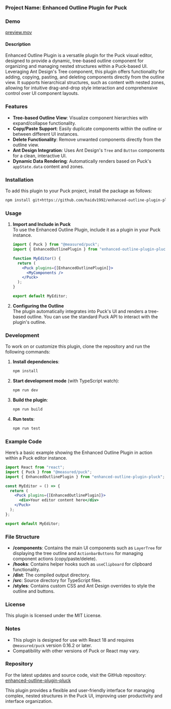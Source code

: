 ### Project Name: Enhanced Outline Plugin for Puck

### Demo
[preview.mov](preview.mov)

#### Description
Enhanced Outline Plugin is a versatile plugin for the Puck visual editor, designed to provide a dynamic, tree-based outline component for organizing and managing nested structures within a Puck-based UI. Leveraging Ant Design's Tree component, this plugin offers functionality for adding, copying, pasting, and deleting components directly from the outline view. It supports hierarchical structures, such as content with nested zones, allowing for intuitive drag-and-drop style interaction and comprehensive control over UI component layouts.

### Features
- **Tree-based Outline View**: Visualize component hierarchies with expand/collapse functionality.
- **Copy/Paste Support**: Easily duplicate components within the outline or between different UI instances.
- **Delete Functionality**: Remove unwanted components directly from the outline view.
- **Ant Design Integration**: Uses Ant Design's `Tree` and `Button` components for a clean, interactive UI.
- **Dynamic Data Rendering**: Automatically renders based on Puck's `appState.data` content and zones.

### Installation
To add this plugin to your Puck project, install the package as follows:
```bash
npm install git+https://github.com/haidv1992/enhanced-outline-plugin-pluck.git
```

### Usage
1. **Import and Include in Puck**  
   To use the Enhanced Outline Plugin, include it as a plugin in your Puck instance.

   ```jsx
   import { Puck } from "@measured/puck";
   import { EnhancedOutlinePlugin } from "enhanced-outline-plugin-pluck";

   function MyEditor() {
     return (
       <Puck plugins={[EnhancedOutlinePlugin]}>
         <MyComponents />
       </Puck>
     );
   }

   export default MyEditor;
   ```

2. **Configuring the Outline**  
   The plugin automatically integrates into Puck's UI and renders a tree-based outline. You can use the standard Puck API to interact with the plugin's outline.

### Development
To work on or customize this plugin, clone the repository and run the following commands:

1. **Install dependencies**:
   ```bash
   npm install
   ```

2. **Start development mode** (with TypeScript watch):
   ```bash
   npm run dev
   ```

3. **Build the plugin**:
   ```bash
   npm run build
   ```

4. **Run tests**:
   ```bash
   npm run test
   ```

### Example Code
Here’s a basic example showing the Enhanced Outline Plugin in action within a Puck editor instance.

```jsx
import React from "react";
import { Puck } from "@measured/puck";
import { EnhancedOutlinePlugin } from "enhanced-outline-plugin-pluck";

const MyEditor = () => {
  return (
    <Puck plugins={[EnhancedOutlinePlugin]}>
      <div>Your editor content here</div>
    </Puck>
  );
};

export default MyEditor;
```

### File Structure
- **/components**: Contains the main UI components such as `LayerTree` for displaying the tree outline and `ActionbarButtons` for managing component actions (copy/paste/delete).
- **/hooks**: Contains helper hooks such as `useClipboard` for clipboard functionality.
- **/dist**: The compiled output directory.
- **/src**: Source directory for TypeScript files.
- **/styles**: Contains custom CSS and Ant Design overrides to style the outline and buttons.

### License
This plugin is licensed under the MIT License.

### Notes
- This plugin is designed for use with React 18 and requires `@measured/puck` version 0.16.2 or later.
- Compatibility with other versions of Puck or React may vary.

### Repository
For the latest updates and source code, visit the GitHub repository: [enhanced-outline-plugin-pluck](https://github.com/haidv1992/enhanced-outline-plugin-pluck)

This plugin provides a flexible and user-friendly interface for managing complex, nested structures in the Puck UI, improving user productivity and interface organization.

